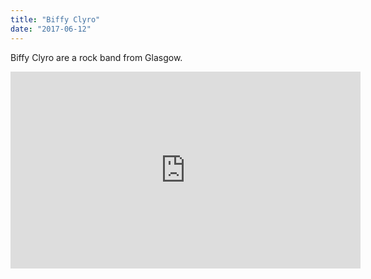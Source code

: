 ```yaml
---
title: "Biffy Clyro"
date: "2017-06-12"
---
```


Biffy Clyro are a rock band from Glasgow.

<iframe width="560" height="315" src="https://www.youtube.com/embed/_DTmvMsEbE4" frameborder="0" allowfullscreen></iframe>
